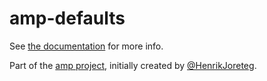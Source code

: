 # amp-defaults

See [the documentation](http://amp.ampersandjs.com#amp-defaults) for more info.

Part of the [amp project](http://amp.ampersandjs.com#amp-defaults), initially created by [@HenrikJoreteg](http://twitter.com/henrikjoreteg).